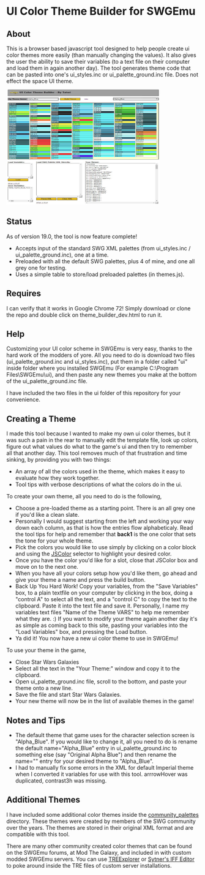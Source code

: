 # UI Color Theme Builder for SWGEmu

## About
This is a browser based javascript tool designed to help people create ui color themes more easily (than manually changing the values). It also gives the user the ability to save their variables (to a text file on their computer and load them in again another day). The tool generates theme code that can be pasted into one's ui_styles.inc or ui_palette_ground.inc file. Does not effect the space UI theme.

<a href="img/screenshot.jpg"><img src="img/screenshot.jpg" width="400" height="300" title="Click to enlarge!"/></a>

## Status 
As of version 19.0, the tool is now feature complete!  

- Accepts input of the standard SWG XML palettes (from ui_styles.inc / ui_palette_ground.inc), one at a time.
- Preloaded with all the default SWG palettes, plus 4 of mine, and one all grey one for testing.
- Uses a simple table to store/load preloaded palettes (in themes.js).

## Requires
I can verify that it works in Google Chrome 72! Simply download or clone the repo and double click on theme_builder_dev.html to run it.

## Help
Customizing your UI color scheme in SWGEmu is very easy, thanks to the hard work of the modders of yore. All you need to do is download two files (ui_palette_ground.inc and ui_styles.inc), put them in a folder called "ui" inside folder where you installed SWGEmu (For example C:\Program Files\SWGEmu\ui\), and then paste any new themes you make at the bottom of the ui_palette_ground.inc file.

I have included the two files in the ui folder of this repository for your convenience.

## Creating a Theme
I made this tool because I wanted to make my own ui color themes, but it was such a pain in the rear to manually edit the template file, look up colors, figure out what values do what to the game's ui and then try to remember all that another day. This tool removes much of that frustration and time sinking, by providing you with two things:

- An array of all the colors used in the theme, which makes it easy to evaluate how they work together.
- Tool tips with verbose descriptions of what the colors do in the ui.

To create your own theme, all you need to do is the following,  

- Choose a pre-loaded theme as a starting point. There is an all grey one if you'd like a clean slate.
- Personally I would suggest starting from the left and working your way down each column, as that is how the entries flow alphabeticaly. Read the tool tips for help and remember that <b>back1</b> is the one color that sets the tone for your whole theme.
- Pick the colors you would like to use simply by clicking on a color block and using the <a href="http://jscolor.com/">JSColor</a> selector to highlight your desired color.
- Once you have the color you'd like for a slot, close that JSColor box and move on to the next one.
- When you have all your colors setup how you'd like them, go ahead and give your theme a name and press the build button.
- Back Up You Hard Work! Copy your variables, from the "Save Variables" box, to a plain textfile on your computer by clicking in the box, doing a "control A" to select all the text, and a "control C" to copy the text to the clipboard. Paste it into the text file and save it. Personally, I name my variables text files "Name of the Theme VARS" to help me remember what they are. :)	If you want to modify your theme again another day it's as simple as coming back to this site, pasting your variables into the "Load Variables" box, and pressing the Load button.			
- Ya did it! You now have a new ui color theme to use in SWGEmu!

To use your theme in the game,  

- Close Star Wars Galaxies
- Select all the text in the "Your Theme:" window and copy it to the clipboard.
- Open ui_palette_ground.inc file, scroll to the bottom, and paste your theme onto a new line.
- Save the file and start Star Wars Galaxies.
- Your new theme will now be in the list of available themes in the game!

## Notes and Tips
- The default theme that game uses for the character selection screen is "Alpha_Blue". If you would like to change it, all you need to do is rename the default name="Alpha_Blue" entry in ui_palette_ground.inc to something else (say "Original Alpha Blue") and then rename the name="" entry for your desired theme to "Alpha_Blue".
- I had to manually fix some errors in the XML for default Imperial theme when I converted it variables for use with this tool. arrrowHover was duplicated, contrast3h was missing.

## Additional Themes
I have included some additional color themes inside the [community_palettes](community_palettes) directory. These themes were created by members of the SWG community over the years. The themes are stored in their original XML format and are compatible with this tool.  

There are many other community created color themes that can be found on the SWGEmu forums, at Mod The Galaxy, and included in with custom modded SWGEmu servers. You can use [TREExplorer](https://modthegalaxy.com/index.php?threads/tre-explorer-small-update.70/) or [Sytner's IFF Editor](https://modthegalaxy.com/index.php?threads/about-sie.370/) to poke around inside the TRE files of custom server installations.
